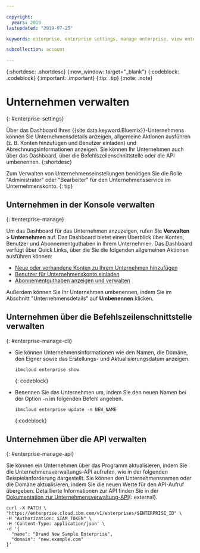```yaml
---

copyright:
  years: 2019
lastupdated: "2019-07-25"

keywords: enterprise, enterprise settings, manage enterprise, view enterprise, rename enterprise

subcollection: account

---
```


{:shortdesc: .shortdesc}
{:new_window: target="_blank"}
{:codeblock: .codeblock}
{:important: .important}
{:tip: .tip}
{:note: .note}

# Unternehmen verwalten
{: #enterprise-settings}

Über das Dashboard Ihres {{site.data.keyword.Bluemix}}-Unternehmens können Sie Unternehmensdetails anzeigen, allgemeine Aktionen ausführen (z. B. Konten hinzufügen und Benutzer einladen) und Abrechnungsinformationen anzeigen. Sie können Ihr Unternehmen auch über das Dashboard, über die Befehlszeilenschnittstelle oder die API umbenennen.
{:shortdesc}

Zum Verwalten von Unternehmenseinstellungen benötigen Sie die Rolle "Administrator" oder "Bearbeiter" für den Unternehmensservice im Unternehmenskonto.
{: tip}

## Unternehmen in der Konsole verwalten
{: #enterprise-manage}

Um das Dashboard für das Unternehmen anzuzeigen, rufen Sie **Verwalten > Unternehmen** auf. Das Dashboard bietet einen Überblick über Konten, Benutzer und Abonnementguthaben in Ihrem Unternehmen. Das Dashboard verfügt über Quick Links, über die Sie die folgenden allgemeinen Aktionen ausführen können:
   * [Neue oder vorhandene Konten zu Ihrem Unternehmen hinzufügen](/docs/account?topic=account-enterprise-add)
   * [Benutzer für Unternehmenskonto einladen](/docs/iam?topic=iam-iamuserinv)
   * [Abonnementguthaben anzeigen und verwalten](/docs/billing-usage?topic=billing-usage-subscriptions)

Außerdem können Sie Ihr Unternehmen umbenennen, indem Sie im Abschnitt "Unternehmensdetails" auf **Umbenennen** klicken.

## Unternehmen über die Befehlszeilenschnittstelle verwalten
{: #enterprise-manage-cli}

* Sie können Unternehmensinformationen wie den Namen, die Domäne, den Eigner sowie das Erstellungs- und Aktualisierungsdatum anzeigen.

  ```
  ibmcloud enterprise show
  ```
  {: codeblock}
* Benennen Sie das Unternehmen um, indem Sie den neuen Namen bei der Option `-n` im folgenden Befehl angeben.

   ```
   ibmcloud enterprise update -n NEW_NAME
   ```
   {:codeblock}

## Unternehmen über die API verwalten
{: #enterprise-manage-api}

Sie können ein Unternehmen über das Programm aktualisieren, indem Sie die Unternehmensverwaltungs-API aufrufen, wie in der folgenden Beispielanforderung dargestellt. Sie können den Unternehmensnamen oder die Domäne aktualisieren, indem Sie die neuen Werte für den API-Aufruf übergeben. Detaillierte Informationen zur API finden Sie in der [Dokumentation zur Unternehmensverwaltung-API](https://{DomainName}/apidocs/enterprise-apis/enterprise#update-an-enterprise){: external}.

```
curl -X PATCH \
"https://enterprise.cloud.ibm.com/v1/enterprises/$ENTERPRISE_ID" \
-H "Authorization: $IAM_TOKEN" \
-H 'Content-Type: application/json' \
-d '{
  "name": "Brand New Sample Enterprise",
  "domain": "new.example.com"
}'
```
